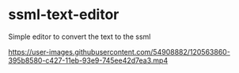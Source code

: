 # ssml-text-editor

Simple editor to convert the text to the ssml


https://user-images.githubusercontent.com/54908882/120563860-395b8580-c427-11eb-93e9-745ee42d7ea3.mp4

